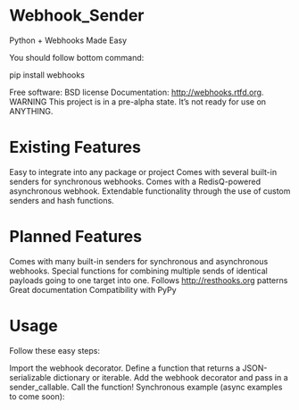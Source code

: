 # Webhook_Sender
Python + Webhooks Made Easy

You should follow bottom command:

pip install webhooks

Free software: BSD license
Documentation: http://webhooks.rtfd.org.
WARNING This project is in a pre-alpha state. It’s not ready for use on ANYTHING.

# Existing Features
Easy to integrate into any package or project
Comes with several built-in senders for synchronous webhooks.
Comes with a RedisQ-powered asynchronous webhook.
Extendable functionality through the use of custom senders and hash functions.

# Planned Features
Comes with many built-in senders for synchronous and asynchronous webhooks.
Special functions for combining multiple sends of identical payloads going to one target into one.
Follows http://resthooks.org patterns
Great documentation
Compatibility with PyPy

# Usage
Follow these easy steps:

Import the webhook decorator.
Define a function that returns a JSON-serializable dictionary or iterable.
Add the webhook decorator and pass in a sender_callable.
Call the function!
Synchronous example (async examples to come soon):

